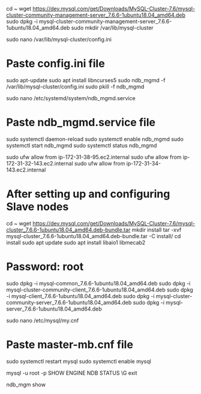 cd ~
wget https://dev.mysql.com/get/Downloads/MySQL-Cluster-7.6/mysql-cluster-community-management-server_7.6.6-1ubuntu18.04_amd64.deb
sudo dpkg -i mysql-cluster-community-management-server_7.6.6-1ubuntu18.04_amd64.deb
sudo mkdir /var/lib/mysql-cluster

sudo nano /var/lib/mysql-cluster/config.ini
# Paste config.ini file

sudo apt-update
sudo apt install libncurses5
sudo ndb_mgmd -f /var/lib/mysql-cluster/config.ini
sudo pkill -f ndb_mgmd

sudo nano /etc/systemd/system/ndb_mgmd.service
# Paste ndb_mgmd.service file

sudo systemctl daemon-reload
sudo systemctl enable ndb_mgmd
sudo systemctl start ndb_mgmd
sudo systemctl status ndb_mgmd

sudo ufw allow from ip-172-31-38-95.ec2.internal
sudo ufw allow from ip-172-31-32-143.ec2.internal
sudo ufw allow from ip-172-31-34-143.ec2.internal

# After setting up and configuring Slave nodes

cd ~
wget https://dev.mysql.com/get/Downloads/MySQL-Cluster-7.6/mysql-cluster_7.6.6-1ubuntu18.04_amd64.deb-bundle.tar
mkdir install
tar -xvf mysql-cluster_7.6.6-1ubuntu18.04_amd64.deb-bundle.tar -C install/
cd install
sudo apt update
sudo apt install libaio1 libmecab2
# Password: root
sudo dpkg -i mysql-common_7.6.6-1ubuntu18.04_amd64.deb
sudo dpkg -i mysql-cluster-community-client_7.6.6-1ubuntu18.04_amd64.deb
sudo dpkg -i mysql-client_7.6.6-1ubuntu18.04_amd64.deb
sudo dpkg -i mysql-cluster-community-server_7.6.6-1ubuntu18.04_amd64.deb
sudo dpkg -i mysql-server_7.6.6-1ubuntu18.04_amd64.deb

sudo nano /etc/mysql/my.cnf
# Paste master-mb.cnf file

sudo systemctl restart mysql
sudo systemctl enable mysql

mysql -u root -p
SHOW ENGINE NDB STATUS \G
exit

ndb_mgm
show